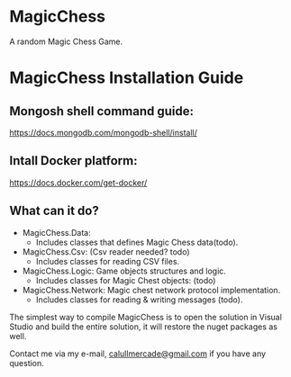 <h1>
 MagicChess
</h1>
A random Magic Chess Game.


# MagicChess Installation Guide

## Mongosh shell command guide:
https://docs.mongodb.com/mongodb-shell/install/

## Intall Docker platform:
https://docs.docker.com/get-docker/

## What can it do?
* MagicChess.Data:
  * Includes classes that defines Magic Chess data(todo).
* MagicChess.Csv: (Csv reader needed? todo)
  * Includes classes for reading CSV files.
* MagicChess.Logic: Game objects structures and logic.
  * Includes classes for Magic Chest objects: (todo)
* MagicChess.Network: Magic chest network protocol implementation.
  * Includes classes for reading & writing messages (todo).

The simplest way to compile MagicChess is to open the solution in Visual Studio and build the entire
solution, it will restore the nuget packages as well.

Contact me via my e-mail, calullmercade@gmail.com if you have any question.
